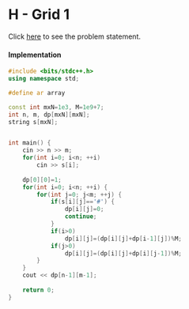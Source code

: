 # H - Grid 1
Click [here](https://atcoder.jp/contests/dp/tasks/dp_h) to see the problem statement.   

#### Implementation
```cpp
#include <bits/stdc++.h>
using namespace std;

#define ar array

const int mxN=1e3, M=1e9+7;
int n, m, dp[mxN][mxN];
string s[mxN];


int main() {
    cin >> n >> m;
    for(int i=0; i<n; ++i)
        cin >> s[i];
    
    dp[0][0]=1;
    for(int i=0; i<n; ++i) {
        for(int j=0; j<m; ++j) {
            if(s[i][j]=='#') {
                dp[i][j]=0;
                continue;
            }
            if(i>0)
                dp[i][j]=(dp[i][j]+dp[i-1][j])%M;
            if(j>0)
                dp[i][j]=(dp[i][j]+dp[i][j-1])%M;
        }
    }
    cout << dp[n-1][m-1];
    
    return 0;
}
```
